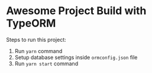 # Awesome Project Build with TypeORM

Steps to run this project:

1. Run `yarn` command
2. Setup database settings inside `ormconfig.json` file
3. Run `yarn start` command

